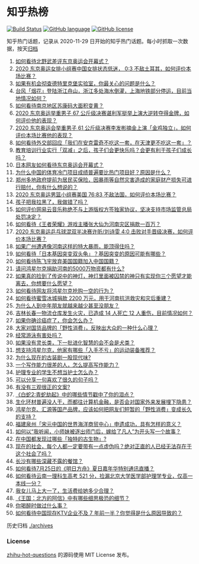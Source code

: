 # 知乎热榜
[![Build Status](https://github.com/ToWeLong/zhihu-hot-questions/workflows/CI/badge.svg)](https://github.com/ToWeLong/zhihu-hot-questions/actions)
[![GitHub language](https://img.shields.io/badge/language-golang-orange.svg)](https://golang.org/)
[![GitHub license](https://img.shields.io/github/license/ToWeLong/zhihu-hot-questions)](https://github.com/ToWeLong/zhihu-hot-questions/blob/main/LICENSE)

知乎热门话题，记录从 2020-11-29 日开始的知乎热门话题。每小时抓取一次数据，按天[归档](./archives)

<!-- BEGIN -->

1. [如何看待北野武差评东京奥运会开幕式？](https://www.zhihu.com/question/474738717)
1. [2020 东京奥运女排小组赛中国女排状态低迷， 0:3 不敌土耳其，如何评价本场比赛？](https://www.zhihu.com/question/474827684)
1. [如果有机会彻查德特里克堡实验室，你最关心的问题是什么？](https://www.zhihu.com/question/474651210)
1. [台风「烟花」登陆浙江舟山，浙江多处海水倒灌，上海地铁部分停运，目前当地情况如何？](https://www.zhihu.com/question/474766317)
1. [如何看待南京地区苏康码大面积变黄？](https://www.zhihu.com/question/474543568)
1. [2020 东京奥运举重男子 67 公斤级决赛谌利军挺举上演大逆转夺得金牌，如何评价他的表现？](https://www.zhihu.com/question/474862831)
1. [2020 东京奥运会举重男子 61 公斤级决赛李发彬摘金上演「金鸡独立」，如何评价本场比赛他的表现？](https://www.zhihu.com/question/474822878)
1. [如何看待外交部回应「我们在安克雷奇不吃这一套，在天津更不吃这一套」？](https://www.zhihu.com/question/474286574)
1. [教育培训行业实行「双减」之后，孩子们会更快乐吗？会更有利于孩子们成长吗？](https://www.zhihu.com/question/474681128)
1. [日本网友如何看待东京奥运会开幕式？](https://www.zhihu.com/question/474411219)
1. [为什么中国的体育冷门项目成绩普遍要比热门项目好？原因是什么？](https://www.zhihu.com/question/449541844)
1. [郑州多地政府提前为居民买保险，因暴雨等自然灾害造成的家庭财产损失可进行赔付，你有什么想说的？](https://www.zhihu.com/question/474091439)
1. [2020 东京奥运男篮小组赛美国 76:83 不敌法国，如何评价本场比赛？](https://www.zhihu.com/question/474874179)
1. [孩子把我拉黑了，我做错了吗？](https://www.zhihu.com/question/472446183)
1. [如何评价网易云音乐称绝不与上游版权方签独家协议，坚决支持市场监管总局处罚决定？](https://www.zhihu.com/question/474585146)
1. [如何看待《王者荣耀》游戏主播张大仙为河南灾区捐款一百万？](https://www.zhihu.com/question/473921278)
1. [2020 东京奥运乒乓球混双半决赛许昕/刘诗雯 4:0 击败对手晋级决赛，如何评价本场比赛？](https://www.zhihu.com/question/474864432)
1. [如果广州遭遇像河南这样的特大暴雨，能顶得住吗？](https://www.zhihu.com/question/473589514)
1. [如何看待「日本基因突变双头龟」？基因突变的原因可能有哪些？](https://www.zhihu.com/question/474298791)
1. [如何看待陈飞宇放弃美国国籍加入中国国籍？](https://www.zhihu.com/question/474648421)
1. [请问鸿星尔克捐助河南的5000万物资都有什么?](https://www.zhihu.com/question/474231343)
1. [如果真的捡到了传说中的神灯，神灯里面被囚禁的神只有实现你三个愿望才能离去，你想要什么愿望？](https://www.zhihu.com/question/471439343)
1. [如何看待网友将鸿星尔克抢购一空的行为？](https://www.zhihu.com/question/474407260)
1. [如何看待蜜雪冰城捐款 2200 万元，用于河南抗洪救灾和灾后重建？](https://www.zhihu.com/question/473877625)
1. [为什么人到中年朋友就越来越少甚至没朋友？](https://www.zhihu.com/question/365256729)
1. [吉林长春一物流仓库发生火灾，已造成 14 人死亡 12 人重伤，目前情况如何？](https://www.zhihu.com/question/474689226)
1. [如果你确诊癌症了，你会怎么办？](https://www.zhihu.com/question/472420082)
1. [大家对国货品牌的「野性消费」，反映出大众的一种什么心理？](https://www.zhihu.com/question/474709194)
1. [经常游泳有害处吗？](https://www.zhihu.com/question/470855035)
1. [如果没有灵长类，下一批进化智慧的会不会是犬类？](https://www.zhihu.com/question/473422911)
1. [想支持鸿星尔克，他家有哪些「入手不亏」的运动装备推荐？](https://www.zhihu.com/question/474309937)
1. [为什么现在的古装剧一股现代味?](https://www.zhihu.com/question/459603184)
1. [一个写作能力很差的人，怎么提高写作能力？](https://www.zhihu.com/question/351892887)
1. [护理专业的学生不想当护士怎么办？](https://www.zhihu.com/question/312670811)
1. [可以分享一句喜欢了很久的句子吗？](https://www.zhihu.com/question/461392537)
1. [有没有三观很正的文案?](https://www.zhihu.com/question/465646312)
1. [《白蛇2:青蛇劫起》中的哪些情节戳中了你的泪点？](https://www.zhihu.com/question/473751887)
1. [生化环材普遍没人干，而都往计算机金融，是否会对国家外来发展埋下隐患？](https://www.zhihu.com/question/427138111)
1. [鸿星尔克、汇源等国产品牌，应该如何把网友们短暂的「野性消费」变成长久的支持？](https://www.zhihu.com/question/474709629)
1. [福建泉州「宋元中国的世界海洋商贸中心」申遗成功，具有怎样的意义？](https://www.zhihu.com/question/474853774)
1. [如何以“我听闻，小师妹被逐出师门后，嫁给了凡人”为开头写一个故事？](https://www.zhihu.com/question/462632432)
1. [在中国都发现过哪些「独特的古生物」?](https://www.zhihu.com/question/447892619)
1. [现在的社会，每个人都一定要带有一点虚伪吗？绝对正直的人已经无法存在于这个社会了吗？](https://www.zhihu.com/question/472584199)
1. [长沙有哪些深藏不露的餐馆？](https://www.zhihu.com/question/31025946)
1. [如何看待7月25日的《明日方舟》夏日嘉年华特别通讯直播？](https://www.zhihu.com/question/474878767)
1. [如何看待云南一理科生高考 521 分，捡漏北京大学医学部护理学专业，仅高一本线一分？](https://www.zhihu.com/question/473821513)
1. [我女儿马上大一了，生活费给她多少合理？](https://www.zhihu.com/question/470906807)
1. [《王国：北方的阿信》中有哪些细思极恐的细节？](https://www.zhihu.com/question/469063327)
1. [你喝醉时做过什么事？](https://www.zhihu.com/question/270123090)
1. [如何看待中国现存KTV企业不及 7 年前一半？你觉得是什么原因导致的？](https://www.zhihu.com/question/473902989)

<!-- END -->

历史归档 [./archives](./archives)


### License
[zhihu-hot-questions](https://github.com/towelong/zhihu-hot-questions) 的源码使用 MIT License 发布。